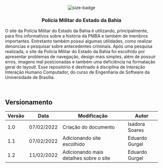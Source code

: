 <div align="center">
  <img alt="size-badge" src="https://user-images.githubusercontent.com/51385738/152888445-a981be23-3a3e-4bff-8cb4-81b65d31b240.JPG"/>
</div>
<h3 align="center">Polícia Militar do Estado da Bahia</h3>

O site da Polícia Militar do Estado da Bahia é utilizando, principalmente, para fins informativos sobre a história da PMBA e também de membros importantes. Entretanto também possui algumas utilidades, como realizar denúncias e pesquisar sobre antecedentes criminais.
Após uma pesquisa realizada, o site da Polícia Militar do Estado da Bahia foi escolhido por apresentar problemas de navegação, design mais simples, além de possuir erros, imagens mal posicionadas e também uma deficiência na formatação geral do layoult. Esse repositório é destinado à disciplina de Interação Interação Humano Computador, do curso de Engenharia de Software da Universidade de Brasília.

<br>

## Versionamento

| Versão | Data       | Modificação                | Autor          |
| ------ | ---------- | -------------------------- | -------------- |
| 1.0    | 07/02/2022 | Criação do documento       | Isadora Soares |
| 1.1    | 07/02/2022 | Adicionando site escolhido | Eduardo Gurgel |
| 1.2    | 11/02/2022 | Adicionando mais detalhes sobre o site | Eduardo Gurgel |
